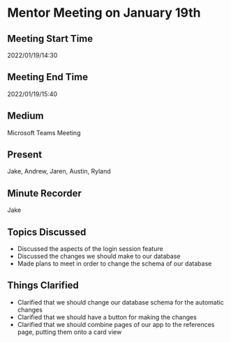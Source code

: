 # Mentor Meeting on January 19th
## Meeting Start Time
2022/01/19/14:30

## Meeting End Time
2022/01/19/15:40

## Medium
Microsoft Teams Meeting

## Present
Jake, Andrew, Jaren, Austin, Ryland

## Minute Recorder
Jake

## Topics Discussed
<ul>
    <li>Discussed the aspects of the login session feature
    <li>Discussed the changes we should make to our database
    <li>Made plans to meet in order to change the schema of our database
</ul>

## Things Clarified
<ul>
    <li>Clarified that we should change our database schema for the automatic changes
    <li>Clarified that we should have a button for making the changes
    <li>Clarified that we should combine pages of our app to the references page, putting them onto a card view
</ul>